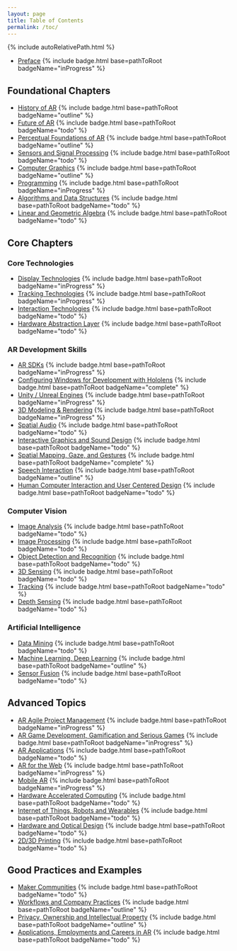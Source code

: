 ```yaml
---
layout: page
title: Table of Contents
permalink: /toc/
---
```


{% include autoRelativePath.html %}

- [Preface](/ar-for-eu-book/chapter/preface/) {% include badge.html base=pathToRoot badgeName="inProgress" %}

## Foundational Chapters

- [History of AR](/ar-for-eu-book/chapter/historyar/) {% include badge.html base=pathToRoot badgeName="outline" %}
- [Future of AR](/ar-for-eu-book/chapter/futurear/) {% include badge.html base=pathToRoot badgeName="todo" %}
- [Perceptual Foundations of AR](/ar-for-eu-book/chapter/perceptionar/) {% include badge.html base=pathToRoot badgeName="outline" %}
- [Sensors and Signal Processing](/ar-for-eu-book/chapter/sensors/) {% include badge.html base=pathToRoot badgeName="todo" %}
- [Computer Graphics](/ar-for-eu-book/chapter/cg/) {% include badge.html base=pathToRoot badgeName="outline" %}
- [Programming](/ar-for-eu-book/chapter/prog/) {% include badge.html base=pathToRoot badgeName="inProgress" %}
- [Algorithms and Data Structures](/ar-for-eu-book/chapter/ads/) {% include badge.html base=pathToRoot badgeName="todo" %}
- [Linear and Geometric Algebra](/ar-for-eu-book/chapter/math/) {% include badge.html base=pathToRoot badgeName="todo" %}

## Core Chapters

### Core Technologies
- [Display Technologies](/ar-for-eu-book/chapter/displaytech/) {% include badge.html base=pathToRoot badgeName="inProgress" %}
- [Tracking Technologies](/ar-for-eu-book/chapter/tracking/) {% include badge.html base=pathToRoot badgeName="inProgress" %}
- [Interaction Technologies](/ar-for-eu-book/chapter/interaction/) {% include badge.html base=pathToRoot badgeName="todo" %}
- [Hardware Abstraction Layer](/ar-for-eu-book/chapter/hal/) {% include badge.html base=pathToRoot badgeName="todo" %}

### AR Development Skills

- [AR SDKs](/ar-for-eu-book/chapter/arsdk/) {% include badge.html base=pathToRoot badgeName="inProgress" %}
- [Configuring Windows for Development with Hololens](/ar-for-eu-book/chapter/holotoolkit/) {% include badge.html base=pathToRoot badgeName="complete" %}
- [Unity / Unreal Engines](/ar-for-eu-book/chapter/engines/) {% include badge.html base=pathToRoot badgeName="inProgress" %}
- [3D Modeling & Rendering](/ar-for-eu-book/chapter/modeling/) {% include badge.html base=pathToRoot badgeName="inProgress" %}
- [Spatial Audio](/ar-for-eu-book/chapter/spatialaudio/) {% include badge.html base=pathToRoot badgeName="todo" %}
- [Interactive Graphics and Sound Design](/ar-for-eu-book/chapter/intdesign/) {% include badge.html base=pathToRoot badgeName="todo" %}
- [Spatial Mapping, Gaze, and Gestures](/ar-for-eu-book/chapter/spatialMapping/) {% include badge.html base=pathToRoot badgeName="complete" %}
- [Speech Interaction](/ar-for-eu-book/chapter/speech/) {% include badge.html base=pathToRoot badgeName="outline" %}
- [Human Computer Interaction and User Centered Design](/ar-for-eu-book/chapter/hci/) {% include badge.html base=pathToRoot badgeName="todo" %}

### Computer Vision

- [Image Analysis](/ar-for-eu-book/chapter/imageanalysis/) {% include badge.html base=pathToRoot badgeName="todo" %}
- [Image Processing](/ar-for-eu-book/chapter/imageproc/) {% include badge.html base=pathToRoot badgeName="todo" %}
- [Object Detection and Recognition](/ar-for-eu-book/chapter/odr/) {% include badge.html base=pathToRoot badgeName="todo" %}
- [3D Sensing](/ar-for-eu-book/chapter/3Dsensing/) {% include badge.html base=pathToRoot badgeName="todo" %}
- [Tracking](/ar-for-eu-book/chapter/otracking/) {% include badge.html base=pathToRoot badgeName="todo" %}
- [Depth Sensing](/ar-for-eu-book/chapter/depthsensing/) {% include badge.html base=pathToRoot badgeName="todo" %}

### Artificial Intelligence

- [Data Mining](/ar-for-eu-book/chapter/dm/) {% include badge.html base=pathToRoot badgeName="todo" %}
- [Machine Learning, Deep Learning](/ar-for-eu-book/chapter/ml/) {% include badge.html base=pathToRoot badgeName="outline" %}
- [Sensor Fusion](/ar-for-eu-book/chapter/sf/) {% include badge.html base=pathToRoot badgeName="todo" %}

## Advanced Topics

- [AR Agile Project Management](/ar-for-eu-book/chapter/apm/) {% include badge.html base=pathToRoot badgeName="inProgress" %}
- [AR Game Development, Gamification and Serious Games](/ar-for-eu-book/chapter/game/) {% include badge.html base=pathToRoot badgeName="inProgress" %}
- [AR Applications](/ar-for-eu-book/chapter/apps/) {% include badge.html base=pathToRoot badgeName="todo" %}
- [AR for the Web](/ar-for-eu-book/chapter/web/) {% include badge.html base=pathToRoot badgeName="inProgress" %}
- [Mobile AR](/ar-for-eu-book/chapter/mobile/) {% include badge.html base=pathToRoot badgeName="inProgress" %}
- [Hardware Accelerated Computing](/ar-for-eu-book/chapter/hac/) {% include badge.html base=pathToRoot badgeName="todo" %}
- [Internet of Things, Robots and Wearables](/ar-for-eu-book/chapter/iot/) {% include badge.html base=pathToRoot badgeName="todo" %}
- [Hardware and Optical Design](/ar-for-eu-book/chapter/hardware/) {% include badge.html base=pathToRoot badgeName="todo" %}
- [2D/3D Printing](/ar-for-eu-book/chapter/printing/) {% include badge.html base=pathToRoot badgeName="todo" %}

## Good Practices and Examples

- [Maker Communities](/ar-for-eu-book/chapter/maker/) {% include badge.html base=pathToRoot badgeName="todo" %}
- [Workflows and Company Practices](/ar-for-eu-book/chapter/workflows/) {% include badge.html base=pathToRoot badgeName="outline" %}
- [Privacy, Ownership and Intellectual Property](/ar-for-eu-book/chapter/privacy/) {% include badge.html base=pathToRoot badgeName="outline" %}
- [Applications, Employments and Careers in AR](/ar-for-eu-book/chapter/careers/) {% include badge.html base=pathToRoot badgeName="todo" %}


<!--
<div class="trigger">
<ul class="post-list">
  {% for my_page in site.pages %}
    {% if my_page.title %}
      {% if my_page.categories == 'chapter' %}
      <li>
      <a class="page-link" href="{{ my_page.url | prepend: site.baseurl }}">{{ my_page.title }}</a>
      </li>
      {% endif %}
    {% endif %}
  {% endfor %}
</ul>
</div>
-->
